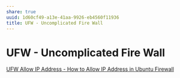 ```yaml
---
share: true
uuid: 1d60cf49-a13e-41aa-9926-eb4560f11936
title: UFW - Uncomplicated Fire Wall
---
```

# UFW - Uncomplicated Fire Wall
[UFW Allow IP Address - How to Allow IP Address in Ubuntu Firewall](https://www.configserverfirewall.com/ufw-ubuntu-firewall/ufw-allow-ip-address-ubuntu-firewall/)